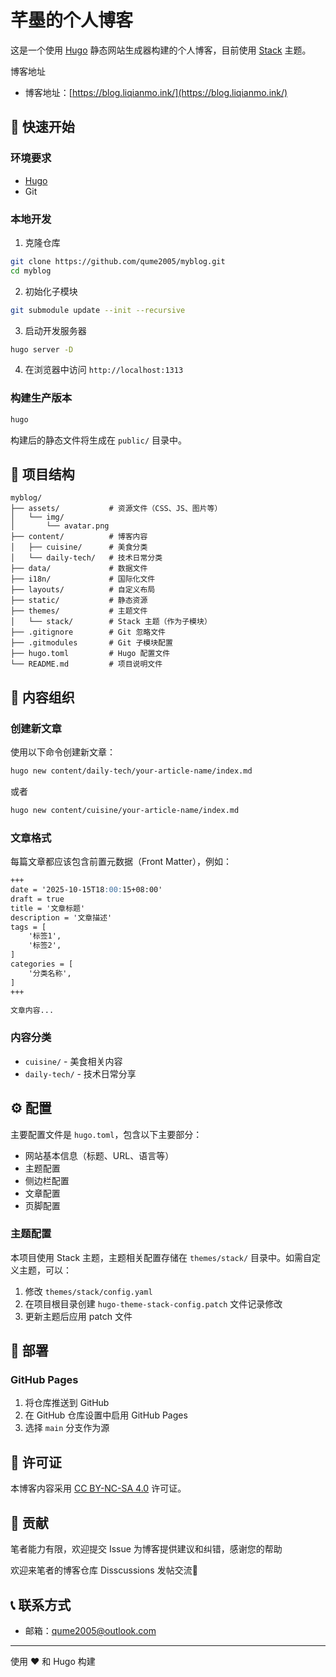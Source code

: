 # 芊墨的个人博客

这是一个使用 [Hugo](https://gohugo.io/) 静态网站生成器构建的个人博客，目前使用 [Stack](https://github.com/CaiJimmy/hugo-theme-stack) 主题。

博客地址
- 博客地址：[https://blog.liqianmo.ink/](https://blog.liqianmo.ink/)

## 🚀 快速开始

### 环境要求

- [Hugo](https://gohugo.io/getting-started/installing/) 
- Git

### 本地开发

1. 克隆仓库

```bash
git clone https://github.com/qume2005/myblog.git
cd myblog
```

2. 初始化子模块

```bash
git submodule update --init --recursive
```

3. 启动开发服务器

```bash
hugo server -D
```

4. 在浏览器中访问 `http://localhost:1313`

### 构建生产版本

```bash
hugo
```

构建后的静态文件将生成在 `public/` 目录中。

## 📁 项目结构

```
myblog/
├── assets/           # 资源文件（CSS、JS、图片等）
│   └── img/
│       └── avatar.png
├── content/          # 博客内容
│   ├── cuisine/      # 美食分类
│   └── daily-tech/   # 技术日常分类
├── data/             # 数据文件
├── i18n/             # 国际化文件
├── layouts/          # 自定义布局
├── static/           # 静态资源
├── themes/           # 主题文件
│   └── stack/        # Stack 主题（作为子模块）
├── .gitignore        # Git 忽略文件
├── .gitmodules       # Git 子模块配置
├── hugo.toml         # Hugo 配置文件
└── README.md         # 项目说明文件
```

## 📝 内容组织

### 创建新文章

使用以下命令创建新文章：

```bash
hugo new content/daily-tech/your-article-name/index.md
```

或者

```bash
hugo new content/cuisine/your-article-name/index.md
```

### 文章格式

每篇文章都应该包含前置元数据（Front Matter），例如：

```markdown
+++
date = '2025-10-15T18:00:15+08:00'
draft = true
title = '文章标题'
description = '文章描述'
tags = [
    '标签1',
    '标签2',
]
categories = [
    '分类名称',
]
+++

文章内容...
```

### 内容分类

- `cuisine/` - 美食相关内容
- `daily-tech/` - 技术日常分享

## ⚙️ 配置

主要配置文件是 `hugo.toml`，包含以下主要部分：

- 网站基本信息（标题、URL、语言等）
- 主题配置
- 侧边栏配置
- 文章配置
- 页脚配置

### 主题配置

本项目使用 Stack 主题，主题相关配置存储在 `themes/stack/` 目录中。如需自定义主题，可以：

1. 修改 `themes/stack/config.yaml`
2. 在项目根目录创建 `hugo-theme-stack-config.patch` 文件记录修改
3. 更新主题后应用 patch 文件

## 🚀 部署

### GitHub Pages

1. 将仓库推送到 GitHub
2. 在 GitHub 仓库设置中启用 GitHub Pages
3. 选择 `main` 分支作为源

## 📜 许可证

本博客内容采用 [CC BY-NC-SA 4.0](https://creativecommons.org/licenses/by-nc-sa/4.0/deed.en) 许可证。



## 🤝 贡献

笔者能力有限，欢迎提交 Issue 为博客提供建议和纠错，感谢您的帮助

欢迎来笔者的博客仓库 Disscussions 发帖交流🩷

## 📞 联系方式

- 邮箱：qume2005@outlook.com

---

使用 ❤️ 和 Hugo 构建